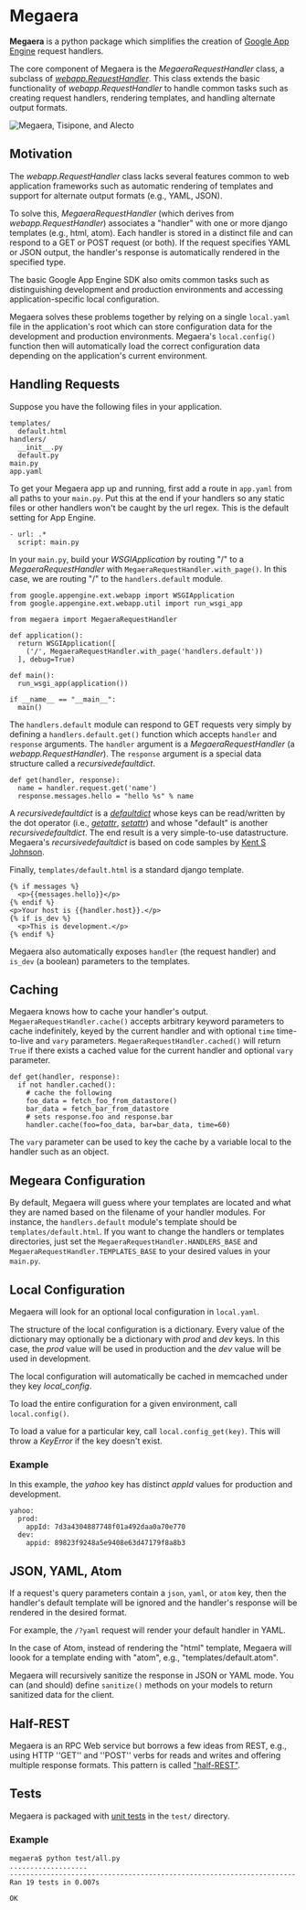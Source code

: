 # Megaera

**Megaera** is a python package which simplifies the creation of [Google App Engine](http://code.google.com/appengine/) request handlers.

The core component of Megaera is the _MegaeraRequestHandler_ class, a subclass of _[webapp.RequestHandler](http://code.google.com/appengine/docs/python/tools/webapp/requesthandlerclass.html)_. This class extends the basic functionality of _webapp.RequestHandler_ to handle common tasks such as creating request handlers, rendering templates, and handling alternate output formats.

![Megaera, Tisipone, and Alecto](http://github.com/tantalor/megaera/raw/master/megaera.jpg)

## Motivation

The _webapp.RequestHandler_ class lacks several features common to web application frameworks such as automatic rendering of templates and support for alternate output formats (e.g., YAML, JSON).

To solve this, _MegaeraRequestHandler_ (which derives from _webapp.RequestHandler_) associates a "handler" with one or more django templates (e.g., html, atom). Each handler is stored in a distinct file and can respond to a GET or POST request (or both). If the request specifies YAML or JSON output, the handler's response is automatically rendered in the specified type.

The basic Google App Engine SDK also omits common tasks such as distinguishing development and production environments and accessing application-specific local configuration.

Megaera solves these problems together by relying on a single `local.yaml` file in the application's root which can store configuration data for the development and production environments. Megaera's `local.config()` function then will automatically load the correct configuration data depending on the application's current environment.

## Handling Requests

Suppose you have the following files in your application.

    templates/
      default.html
    handlers/
      __init__.py
      default.py
    main.py
    app.yaml

To get your Megaera app up and running, first add a route in `app.yaml` from all paths to your `main.py`. Put this at the end if your handlers so any static files or other handlers won't be caught by the url regex. This is the default setting for App Engine.

    - url: .*
      script: main.py

In your `main.py`, build your _WSGIApplication_ by routing "/" to a _MegaeraRequestHandler_  with `MegaeraRequestHandler.with_page()`. In this case, we are routing "/" to the `handlers.default` module.

    from google.appengine.ext.webapp import WSGIApplication
    from google.appengine.ext.webapp.util import run_wsgi_app
    
    from megaera import MegaeraRequestHandler
    
    def application():
      return WSGIApplication([
        ('/', MegaeraRequestHandler.with_page('handlers.default'))
      ], debug=True)
    
    def main():
      run_wsgi_app(application())
    
    if __name__ == "__main__":
      main()

The `handlers.default` module can respond to GET requests very simply by defining a `handlers.default.get()` function which accepts `handler` and `response` arguments. The `handler` argument is a _MegaeraRequestHandler_ (a _webapp.RequestHandler_). The `response` argument is a special data structure called a _recursivedefaultdict_.

    def get(handler, response):
      name = handler.request.get('name')
      response.messages.hello = "hello %s" % name

A _recursivedefaultdict_ is a _[defaultdict](http://docs.python.org/library/collections.html#collections.defaultdict)_ whose keys can be read/written by the dot operator (i.e., _[getattr](http://docs.python.org/reference/datamodel.html#object.__getattr__)_, _[setattr](http://docs.python.org/reference/datamodel.html#object.__setattr__)_) and whose "default" is another _recursivedefaultdict_. The end result is a very simple-to-use datastructure. Megaera's _recursivedefaultdict_ is based on code samples by [Kent S Johnson](http://personalpages.tds.net/~kent37/kk/00013.html).

Finally, `templates/default.html` is a standard django template.

    {% if messages %}
      <p>{{messages.hello}}</p>
    {% endif %}
    <p>Your host is {{handler.host}}.</p>
    {% if is_dev %}
      <p>This is development.</p>
    {% endif %}

Megaera also automatically exposes `handler` (the request handler) and `is_dev` (a boolean) parameters to the templates.

## Caching

Megaera knows how to cache your handler's output. `MegaeraRequestHandler.cache()` accepts arbitrary keyword parameters to cache indefinitely, keyed by the current handler and with optional `time` time-to-live and `vary` parameters. `MegaeraRequestHandler.cached()` will return `True` if there exists a cached value for the current handler and optional `vary` parameter.

    def get(handler, response):
      if not handler.cached():
        # cache the following
        foo_data = fetch_foo_from_datastore()
        bar_data = fetch_bar_from_datastore
        # sets response.foo and response.bar
        handler.cache(foo=foo_data, bar=bar_data, time=60)

The `vary` parameter can be used to key the cache by a variable local to the handler such as an object.

## Megeara Configuration

By default, Megaera will guess where your templates are located and what they are named based on the filename of your handler modules. For instance, the `handlers.default` module's template should be `templates/default.html`. If you want to change the handlers or templates directories, just set the `MegaeraRequestHandler.HANDLERS_BASE` and `MegaeraRequestHandler.TEMPLATES_BASE` to your desired values in your `main.py`.

## Local Configuration

Megaera will look for an optional local configuration in `local.yaml`.

The structure of the local configuration is a dictionary. Every value of the dictionary may optionally be a dictionary with _prod_ and _dev_ keys. In this case, the _prod_ value will be used in production and the _dev_ value will be used in development.

The local configuration will automatically be cached in memcached under they key _local_config_.

To load the entire configuration for a given environment, call `local.config()`.

To load a value for a particular key, call `local.config_get(key)`. This will throw a _KeyError_ if the key doesn't exist.

### Example

In this example, the _yahoo_ key has distinct _appId_ values for production and development.

    yahoo:
      prod:
        appId: 7d3a4304887748f01a492daa0a70e770
      dev:
        appid: 89823f9248a5e9408e63d47179f8a8b3

## JSON, YAML, Atom

If a request's query parameters contain a `json`, `yaml`, or `atom` key, then the handler's default template will be ignored and the handler's response will be rendered in the desired format.

For example, the `/?yaml` request will render your default handler in YAML.

In the case of Atom, instead of rendering the "html" template, Megaera will loook for a template ending with "atom", e.g., "templates/default.atom".


Megaera will recursively sanitize the response in JSON or YAML mode. You can (and should) define `sanitize()` methods on your models to return sanitized data for the client.

## Half-REST

Megaera is an RPC Web service but borrows a few ideas from REST, e.g., using HTTP ''GET'' and ''POST'' verbs for reads and writes and offering multiple response formats. This pattern is called ["half-REST"](http://stereolambda.com/2010/04/21/the-reason-behind-the-half-rest-design-pattern/).

## Tests

Megaera is packaged with [unit tests](http://docs.python.org/library/unittest.html) in the `test/` directory. 
### Example

    megaera$ python test/all.py
    ...................
    ----------------------------------------------------------------------
    Ran 19 tests in 0.007s

    OK
